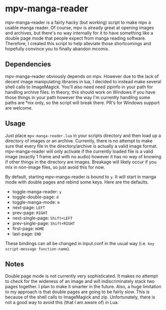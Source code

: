 # mpv-manga-reader
mpv-manga-reader is a fairly hacky (but working) script to make mpv a usable manga reader. Of course, mpv is already great at opening images and archives, but there's no way internally for it to have something like a double page mode that people expect from manga reading software. Therefore, I created this script to help alleviate those shortcomings and hopefully convince you to finally abandon mcomix.

## Dependencies
mpv-manga-reader obviously depends on mpv. However due to the lack of decent image manipulating libraries in lua, I decided to instead make several shell calls to ImageMagick. You'll also need need zipinfo in your path for handling archive files. In theory, this should work on Windows if you have those things in your path however the way I'm currently handling some paths are \*nix only, so the script will break there. PR's for Windows support are welcome.

## Usage
Just place `mpv-manga-reader.lua` in your scripts directory and then load up a directory of images or an archive. Currently, there is no attempt to make sure that every file in the directory/archive is actually a valid image format. mpv-manga-reader will only activate if the currently loaded file is a valid image (exactly 1 frame and with no audio) however it has no way of knowing if other things in the directory are images. Breakage will likely occur if you mix in non-image files, so just avoid this for now.

By default, starting mpv-manga-reader is bound to `y`. It will start in manga mode with double pages and rebind some keys. Here are the defaults.

* toggle-manga-reader: `y`
* toggle-double-page: `d`
* toggle-manga-mode: `m`
* next-page: `LEFT`
* prev-page: `RIGHT`
* next-single-page: `Shift+LEFT`
* prev-single-page: `Shift+RIGHT`
* first-page: `HOME`
* last-page: `END`

These bindings can all be changed in input.conf in the usual way (i.e. `key script-message function-name`).

## Notes
Double page mode is not currently very sophisticated. It makes no attempt to check for the wideness of an image and will indiscriminately stack two pages together. I plan to make it smarter in the future. Also, a huge limitation to my approach is that double pages are going to be fairly slow. This is because of the shell calls to ImageMagick and zip. Unfortunately, there is not a good way to avoid this (that I am aware of) in Lua.
